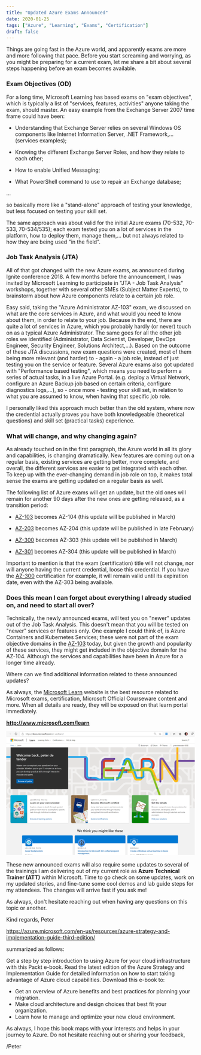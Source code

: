 ```yaml
---
title: "Updated Azure Exams Announced"
date: 2020-01-25
tags: ["Azure", "Learning", "Exams", "Certification"]
draft: false
---
```


Things are going fast in the Azure world, and apparently exams are more and more following that pace. Before you start screaming and worrying, as you might be preparing for a current exam, let me share a bit about several steps happening before an exam becomes available.

### Exam Objectives (OD)
For a long time, Microsoft Learning has based exams on "exam objectives", which is typically a list of "services, features, activities" anyone taking the exam, should master. An easy example from the Exchange Server 2007 time frame could have been:

- Understanding that Exchange Server relies on several Windows OS components like Internet Information Server, .NET Framework,... (services examples);

-  Knowing the different Exchange Server Roles, and how they relate to each other;

- How to enable Unified Messaging;

- What PowerShell command to use to repair an Exchange database;

...


so basically more like a "stand-alone" approach of testing your knowledge, but less focused on testing your skill set.


The same approach was about valid for the initial Azure exams (70-532, 70-533, 70-534/535); each exam tested you on a lot of services in the platform, how to deploy them, manage them,... but not always related to how they are being used "in the field".


### Job Task Analysis (JTA)

All of that got changed with the new Azure exams, as announced during Ignite conference 2018. A few months before the announcement, I was invited by Microsoft Learning to participate in "JTA - Job Task Analysis" workshops, together with several other SMEs (Subject Matter Experts), to brainstorm about how Azure components relate to a certain job role. 


Easy said, taking the "Azure Administrator AZ-103" exam, we discussed on what are the core services in Azure, and what would you need to know about them, in order to relate to your job. Because in the end, there are quite a lot of services in Azure, which you probably hardly (or never) touch on as a typical Azure Administrator. The same goes for all the other job roles we identified (Administrator, Data Scientist, Developer, DevOps Engineer, Security Engineer, Solutions Architect,...). Based on the outcome of these JTA discussions, new exam questions were created, most of them being more relevant (and harder) to - again - a job role, instead of just testing you on the service or feature. Several Azure exams also got updated with "Performance based testing", which means you need to perform a series of actual tasks, in a live Azure Portal. (e.g. deploy a Virtual Network, configure an Azure Backup job based on certain criteria, configure diagnostics logs,...), so - once more - testing your skill set, in relation to what you are assumed to know, when having that specific job role. 


I personally liked this approach much better than the old system, where now the credential actually proves you have both knowledgeable (theoretical questions) and skill set (practical tasks) experience.  


### What will change, and why changing again?

As already touched on in the first paragraph, the Azure world in all its glory and capabilities, is changing dramatically. New features are coming out on a regular basis, existing services are getting better, more complete, and overall, the different services are easier to get integrated with each other. To keep up with the ever-changing demand in job role on top, it makes total sense the exams are getting updated on a regular basis as well. 


The following list of Azure exams will get an update, but the old ones will remain for another 90 days after the new ones are getting released, as a transition period:


 * [AZ-103](https://www.microsoft.com/en-us/learning/azure-exams.aspx#exam-az-103-section) becomes AZ-104 (this update will be published in March)

* [AZ-203](https://www.microsoft.com/en-us/learning/azure-exams.aspx#exam-az-203-section) becomes AZ-204 (this update will be published in late February)

* [AZ-300](https://www.microsoft.com/en-us/learning/azure-exams.aspx#exam-az-300-section) becomes AZ-303 (this update will be published in March)

* [AZ-301](https://www.microsoft.com/en-us/learning/azure-exams.aspx#exam-az-301-section) becomes AZ-304 (this update will be published in March)


Important to mention is that the exam (certification) title will not change, nor will anyone having the current credential, loose this credential. If you have the [AZ-300](https://www.microsoft.com/en-us/learning/azure-exams.aspx#exam-az-300-section) certification for example, it will remain valid until its expiration date, even with the AZ-303 being available. 


### Does this mean I can forget about everything I already studied on, and need to start all over?

Technically, the newly announced exams, will test you on "newer" updates out of the Job Task Analysis. This doesn't mean that you will be tested on "newer" services or features only. One example I could think of, is Azure Containers and Kubernetes Services;  these were not part of the exam objective domains in the [AZ-103](https://www.microsoft.com/en-us/learning/azure-exams.aspx#exam-az-103-section) today, but given the growth and popularity of these services, they might get included in the objective domain for the AZ-104. Although the services and capabilities have been in Azure for a longer time already. 


Where can we find additional information related to these announced updates?

As always, the [Microsoft Learn](http://www.microsoft.com/learn) website is the best resource related to Microsoft exams, certification, Microsoft Official Courseware content and more. When all details are ready, they will be exposed on that learn portal immediately. 


**http://www.microsoft.com/learn** 

![Learn_Website](../images/learn-website.png)


These new announced exams will also require some updates to several of the trainings I am delivering out of my current role as **Azure Technical Trainer (ATT)** within Microsoft. Time to go check on some updates, work on my updated stories, and fine-tune some cool demos and lab guide steps for my attendees. The changes will arrive fast if you ask me! 


As always, don't hesitate reaching out when having any questions on this topic or another.


Kind regards, Peter 



 https://azure.microsoft.com/en-us/resources/azure-strategy-and-implementation-guide-third-edition/ 


summarized as follows:


Get a step by step introduction to using Azure for your cloud infrastructure with this Packt e-book. Read the latest edition of the Azure Strategy and Implementation Guide for detailed information on how to start taking advantage of Azure cloud capabilities. 
Download this e-book to: 
* Get an overview of Azure benefits and best practices for planning your migration. 
* Make cloud architecture and design choices that best fit your organization. 
* Learn how to manage and optimize your new cloud environment.  

As always, I hope this book maps with your interests and helps in your journey to Azure. Do not hesitate reaching out or sharing your feedback,


/Peter
